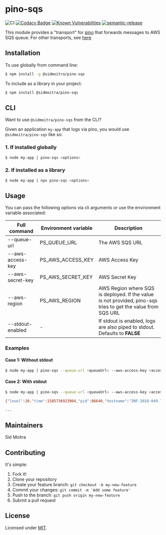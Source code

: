 # pino-sqs

![CI](https://github.com/siddmoitra/pino-sqs/workflows/CI/badge.svg?branch=master&event=push)
[![Codacy Badge](https://api.codacy.com/project/badge/Grade/83d93f06219843b8887556bdcfbccb02)](https://app.codacy.com/manual/siddmoitra/pino-sqs?utm_source=github.com&utm_medium=referral&utm_content=siddmoitra/pino-sqs&utm_campaign=Badge_Grade_Dashboard)
[![Known Vulnerabilities](https://snyk.io/test/github/siddmoitra/pino-sqs/badge.svg?targetFile=package.json)](https://snyk.io/test/github/siddmoitra/pino-sqs?targetFile=package.json)
[![semantic-release](https://img.shields.io/badge/%20%20%F0%9F%93%A6%F0%9F%9A%80-semantic--release-e10079.svg)](https://github.com/semantic-release/semantic-release)

This module provides a "transport" for [pino](http://getpino.io/#/) that forwards messages to AWS SQS queue. For other transports, see [here](http://getpino.io/#/docs/transports?id=known-transports)


## Installation

To use globally from command line:

```bash
$ npm install -g @sidmoitra/pino-sqs
```

To include as a library in your project:

```bash
$ npm install @sidmoitra/pino-sqs
```

## CLI

Want to use `@sidmoitra/pino-sqs` from the CLI?

Given an application `my-app` that logs via pino, you would use `@sidmoitra/pino-sqs` like so:

### 1. If installed globally
```bash
$ node my-app | pino-sqs <options>
```

### 2. If installed as a library
```bash
$ node my-app | npx pino-sqs <options>
```


## Usage

You can pass the following options via cli arguments or use the environment variable associated:

| Full command      | Environment variable  | Description                                                                 |
| ---               | ---                   | ---                                                                         |
| --queue-url       | PS_QUEUE_URL          | The AWS SQS URL                                                             |
| --aws-access-key  | PS_AWS_ACCESS_KEY     | AWS Access Key                                                              |
| --aws-secret-key  | PS_AWS_SECRET_KEY     | AWS Secret Key                                                              |
| --aws-region      | PS_AWS_REGION         | AWS Region where SQS is deployed. If the value is not provided, pino-sqs tries to get the value from SQS URL |
| --stdout-enabled  | -                     | If stdout is enabled, logs are also piped to stdout. Defaults to **FALSE**  |

### Examples

#### Case 1: Without stdout

```bash
$ node my-app | pino-sqs --queue-url <queueUrl> --aws-access-key <access_key> --aws-secret-key <secret_key>
```

#### Case 2: With stdout

```bash
$ node my-app | pino-sqs --queue-url <queueUrl> --aws-access-key <access_key> --aws-secret-key <secret_key> --stdout-enabled

{"level":20,"time":1585736923904,"pid":86640,"hostname":"INF-2018-049.local","msg":"Ad anim nostrud mollit fugiat non.","sqsMessageId":"c7d3ab68-01d6-42b0-879d-0146d9538e23"}

...
```

## Maintainers

Sid Moitra

## Contributing

It's simple:

1. Fork it!
2. Clone your repository
3. Create your feature branch: `git checkout -b my-new-feature`
4. Commit your changes: `git commit -m 'Add some feature'`
5. Push to the branch: `git push origin my-new-feature`
6. Submit a pull request


## License

Licensed under [MIT](./LICENSE).
